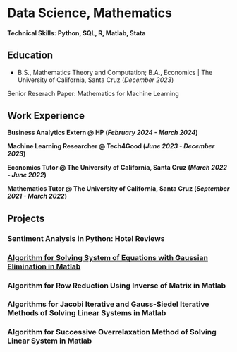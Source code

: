 # Data Science, Mathematics

#### Technical Skills: Python, SQL, R, Matlab, Stata

## Education 			        		
- B.S., Mathematics Theory and Computation; B.A., Economics | The University of California, Santa Cruz (_December 2023_)

Senior Reserach Paper: Mathematics for Machine Learning

## Work Experience
**Business Analytics Extern @ HP (_February 2024 - March 2024_)**

**Machine Learning Researcher @ Tech4Good (_June 2023 - December 2023_)**

**Economics Tutor @ The University of California, Santa Cruz (_March 2022 - June 2022_)**

**Mathematics Tutor @ The University of California, Santa Cruz (_September 2021 - March 2022_)**

## Projects

### Sentiment Analysis in Python: Hotel Reviews

### [Algorithm for Solving System of Equations with Gaussian Elimination in Matlab](https://github.com/arielseidman/Gaussian-Elimination/blob/main/gauss_e2.m)

### Algorithm for Row Reduction Using Inverse of Matrix in Matlab

### Algorithms for Jacobi Iterative and Gauss-Siedel Iterative Methods of Solving Linear Systems in Matlab

### Algorithm for Successive Overrelaxation Method of Solving Linear System in Matlab

